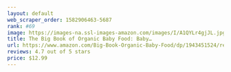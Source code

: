 ```yaml
---
layout: default 
﻿web_scraper_order: 1582906463-5687
rank: #69
image: https://images-na.ssl-images-amazon.com/images/I/A1QYLr4gjJL.jpg
title: The Big Book of Organic Baby Food: Baby…
url: https://www.amazon.com/Big-Book-Organic-Baby-Food/dp/1943451524/ref=zg_mw_books_69?_encoding=UTF8&psc=1&refRID=F7CXJB6QSX8DPP0KMBZS
reviews: 4.7 out of 5 stars
price: $12.99 
---
```

